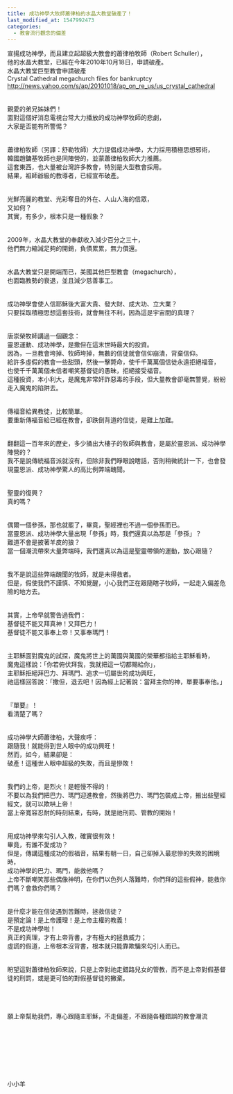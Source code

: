 ```yaml
---
title: 成功神學大牧師蕭律柏的水晶大教堂破產了！
last_modified_at: 1547992473
categories:
  - 教會流行觀念的偏差
---
```


宣揚成功神學，而且建立起超級大教會的蕭律柏牧師（Robert Schuller），<br>他的水晶大教堂，已經在今年2010年10月18日，申請破產。<br><!--more-->水晶大教堂巨型教會申請破產<br>Crystal Cathedral megachurch files for bankruptcy<br>http://news.yahoo.com/s/ap/20101018/ap_on_re_us/us_crystal_cathedral<br><br><br>親愛的弟兄姊妹們！<br>面對這個好消息電視台常大力播放的成功神學牧師的悲劇，<br>大家是否能有所警惕？<br><br><br>蕭律柏牧師（另譯：舒勒牧師）大力提倡成功神學，大力採用積極思想邪術，<br>韓國趙鏞基牧師也是同陣營的，並蒙蕭律柏牧師大力推薦。<br>這套東西，也大量被台灣許多教會，特別是大型教會採用。<br>結果，祖師爺級的教導者，已經宣布破產。<br><br><br>光鮮亮麗的教堂、光彩奪目的外在、人山人海的信眾，<br>又如何？<br>其實，有多少，根本只是一種假象？<br><br><br>2009年，水晶大教堂的奉獻收入減少百分之三十，<br>他們無力縮減足夠的開銷，負債累累，無力償還。<br><br><br>水晶大教堂只是開端而已，美國其他巨型教會（megachurch），<br>也面臨教勢的衰退，並且減少慈善事工。<br><br><br>成功神學會使人信耶穌後大富大貴、發大財、成大功、立大業？<br>只要採取積極思想這套技術，就會無往不利，因為這是宇宙間的真理？<br><br><br>唐崇榮牧師講過一個觀念：<br>靈恩運動、成功神學，是撒但在這末世時最大的投資。<br>因為，一旦教會垮掉、牧師垮掉，無數的信徒就會信仰崩潰，背棄信仰。<br>給許多虛假的教會一些甜頭，然後一擊斃命，使千千萬萬個信徒永遠拒絕福音，<br>也使千千萬萬個未信者嘲笑基督徒的愚昧，拒絕接受福音。<br>這種投資，本小利大，是魔鬼非常奸詐惡毒的手段，但大量教會卻毫無警覺，紛紛走入魔鬼的陷阱去。<br><br><br>傳福音給異教徒，比較簡單。<br>要重新傳福音給已經在教會，卻跌倒背道的信徒，是難上加難。<br><br><br>翻翻這一百年來的歷史，多少捅出大樓子的牧師與教會，是屬於靈恩派、成功神學陣營的？<br>我不是說傳統福音派就沒有，但除非我們睜眼說瞎話，否則稍微統計一下，也會發現靈恩派、成功神學驚人的高比例弊端醜聞。<br><br><br>聖靈的復興？<br>真的嗎？<br><br><br>偶爾一個參孫，那也就罷了，畢竟，聖經裡也不過一個參孫而已。<br>當靈恩派、成功神學大量出現「參孫」時，我們還真以為那是「參孫」？<br>難道不會是披著羊皮的狼？<br>當一個潮流帶來大量弊端時，我們還真以為這是聖靈帶領的運動，放心跟隨？<br><br><br>我不是說這些弊端醜聞的牧師，就是未得救者。<br>但是，假使我們不謹慎、不知覺醒，小心我們正在跟隨瞎子牧師，一起走入偏差危險的地方去。<br><br><br>其實，上帝早就警告過我們：<br>基督徒不能又拜真神！又拜巴力！<br>基督徒不能又事奉上帝！又事奉瑪門！<br><br><br>主耶穌面對魔鬼的試探，魔鬼將世上的萬國與萬國的榮華都指給主耶穌看時，<br>魔鬼這樣說：「你若俯伏拜我，我就把這一切都賜給你」，<br>主耶穌拒絕拜巴力、拜瑪門、追求一切屬世的成功興旺，<br>祂這樣回答說：「撒但，退去吧！因為經上記著說：當拜主你的神，單要事奉他。」<br><br><br>『單要』！<br>看清楚了嗎？<br><br><br>成功神學大師蕭律柏，大聲疾呼：<br>跟隨我！就能得到世人眼中的成功興旺！<br>然而，如今，結果卻是：<br>破產！這種世人眼中超級的失敗，而且是慘敗！<br><br><br>我們的上帝，是烈火！是輕慢不得的！<br>不要以為我們把巴力、瑪門迎進教會，然後將巴力、瑪門包裝成上帝，搬出些聖經經文，就可以欺哄上帝！<br>當上帝寬容忍耐的時刻結束，有時，就是祂刑罰、管教的開始！<br><br><br>用成功神學來勾引人入教，確實很有效！<br>畢竟，有誰不愛成功？<br>但是，傳講這種成功的假福音，結果有朝一日，自己卻掉入最悲慘的失敗的困境時，<br>成功神學的巴力、瑪門，能救他嗎？<br>上帝不斷嘲笑那些偶像神明，在你們以色列人落難時，你們拜的這些假神，能救你們嗎？會救你們嗎？<br><br><br>是什麼才能在信徒遇到苦難時，拯救信徒？<br>是預定論！是上帝護理！是上帝主權的教義！<br>不是成功神學啦！<br>真正的真理，才有上帝背書，才有極大的拯救威力；<br>虛謊的假道，上帝根本沒背書，根本就只能靠欺騙來勾引人而已。<br><br><br>盼望這對蕭律柏牧師來說，只是上帝對祂走錯路兒女的管教，而不是上帝對假基督徒的刑罰，或是更可怕的對假基督徒的撇棄。<br><br><br><br><br>願上帝幫助我們，專心跟隨主耶穌，不走偏差，不跟隨各種錯誤的教會潮流<br><br><br><br><br><br><br><br><br>小小羊
